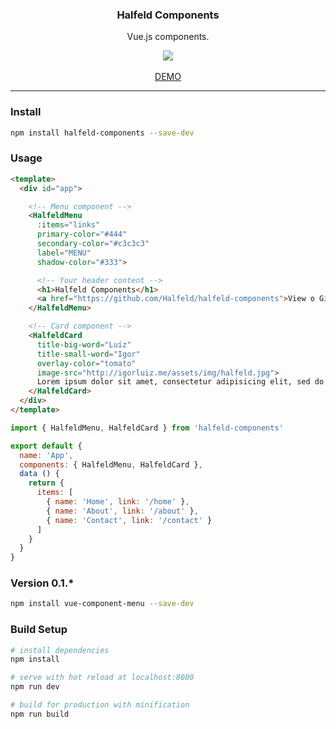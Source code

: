 <p align="center">
  <h3 align="center">Halfeld Components</h3>
  <p align="center">Vue.js components.</p>

  <p align="center">
    <a href="http://standardjs.com/">
      <img src="https://img.shields.io/badge/code%20style-standard-brightgreen.svg">
    </a>
    <br />
    <br />
    <a href="https://halfeld.github.io/halfeld-components/">DEMO</a>
  </p>
</p>

---

### Install

```bash
npm install halfeld-components --save-dev
```

### Usage

```html
<template>
  <div id="app">

    <!-- Menu component -->
    <HalfeldMenu
      :items="links"
      primary-color="#444"
      secondary-color="#c3c3c3"
      label="MENU"
      shadow-color="#333">

      <!-- Your header content -->
      <h1>Halfeld Components</h1>
      <a href="https://github.com/Halfeld/halfeld-components">View o Github</a>
    </HalfeldMenu>

    <!-- Card component -->
    <HalfeldCard
      title-big-word="Luíz"
      title-small-word="Igor"
      overlay-color="tomato"
      image-src="http://igorluiz.me/assets/img/halfeld.jpg">
      Lorem ipsum dolor sit amet, consectetur adipisicing elit, sed do eiusmod tempor incididunt ut labore et dolore magna aliqua. Ut enim ad minim veniam, quis nostrud exercitation ullamco laboris nisi ut aliquip ex ea commodo consequat. Duis aute irure dolor in reprehenderit in voluptate velit esse cillum dolore eu fugiat nulla pariatur. Excepteur sint occaecat cupidatat non proident, sunt in culpa qui officia deserunt mollit anim id est laborum.
    </HalfeldCard>
  </div>
</template>
```

```javascript
import { HalfeldMenu, HalfeldCard } from 'halfeld-components'

export default {
  name: 'App',
  components: { HalfeldMenu, HalfeldCard },
  data () {
    return {
      items: [
        { name: 'Home', link: '/home' },
        { name: 'About', link: '/about' },
        { name: 'Contact', link: '/contact' }
      ]
    }
  }
}
```

### Version 0.1.*

```bash
npm install vue-component-menu --save-dev
```

### Build Setup

``` bash
# install dependencies
npm install

# serve with hot reload at localhost:8080
npm run dev

# build for production with minification
npm run build
```
